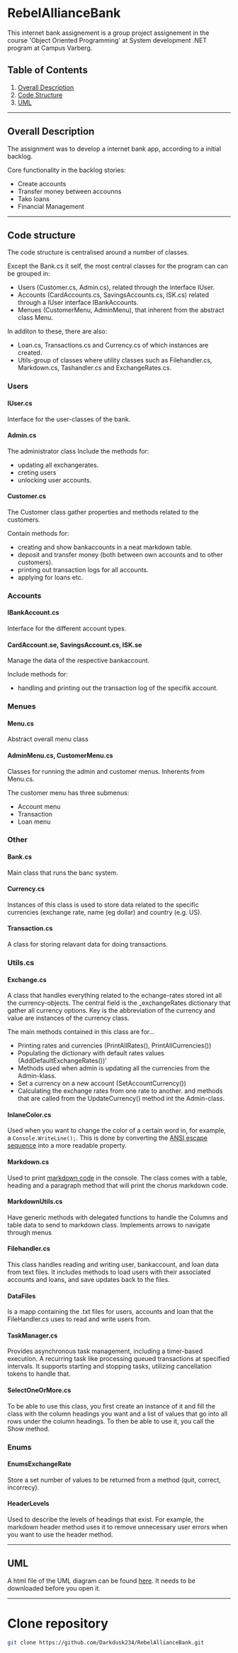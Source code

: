 # RebelAllianceBank

This internet bank assignement is a group project assignement in the course 'Object Oriented Programming' at System development .NET program at Campus Varberg.

## Table of Contents

1. [Overall Description](#overall-description)
2. [Code Structure](#code-structure)
3. [UML](#uml)

---

## Overall Description

The assignment was to develop a internet bank app, according to a initial backlog. 

Core functionality in the backlog stories: 
- Create accounts
- Transfer money between accounns
- Tako loans
- Financial Management

---

## Code structure

The code structure is centralised around a number of classes.

Except the Bank.cs it self, the most central classes for the program can can be grouped in: 
- Users (Customer.cs, Admin.cs), related through the interface IUser.
- Accounts (CardAccounts.cs, SavingsAccounts.cs, ISK.cs) related through a IUser interface IBankAccounts.
- Menues (CustomerMenu, AdminMenu), that inherent from the abstract class Menu.

In additon to these, there are also: 
- Loan.cs, Transactions.cs and Currency.cs of which instances are created. 
- Utils-group of classes where utility classes such as Filehandler.cs, Markdown.cs, Tashandler.cs and ExchangeRates.cs.

### Users

#### IUser.cs
Interface for the user-classes of the bank. 

#### Admin.cs
The administrator class 
Include the methods for: 
- updating all exchangerates.
- creting users
- unlocking user accounts.  

#### Customer.cs
The Customer class gather properties and methods related to the customers. 

Contain methods for: 
- creating and show bankaccounts in a neat markdown table. 
- deposit and transfer money (both between own accounts and to other customers). 
- printing out transaction logs for all accounts.
- applying for loans etc.

### Accounts

#### IBankAccount.cs
Interface for the different account types. 

#### CardAccount.se, SavingsAccount.cs, ISK.se
Manage the data of the respective bankaccount. 

Include methods for: 
- handling and printing out the transaction log of the specifik account.
  
### Menues

#### Menu.cs
Abstract overall menu class

#### AdminMenu.cs, CustomerMenu.cs
Classes for running the admin and customer menus. Inherents from Menu.cs.

The customer menu has three submenus:  
- Account menu
- Transaction
- Loan menu

### Other

#### Bank.cs
Main class that runs the banc system. 

#### Currency.cs
Instances of this class is used to store data related to the specific currencies (exchange rate, name (eg dollar) and country (e.g. US). 

#### Transaction.cs
A class for storing relavant data for doing transactions. 

### Utils.cs

#### Exchange.cs
A class that handles everything related to the echange-rates stored int all the currency-objects. The central field is the _exchangeRates dictionary that gather all currency options. Key is the abbreviation of the currency and value are instances of the currency class. 

The main methods contained in this class are for…
- Printing rates and currencies (PrintAllRates(), PrintAllCurrencies())
- Populating the dictionary with default rates values (AddDefaultExchangeRates())’
- Methods used when admin is updating all the currencies from the Admin-klass. 
- Set a currency on a new account (SetAccountCurrency())
- Calculating the exchange rates from one rate to another. 
and methods that are called from the UpdateCurrency() method int the Admin-class.

#### InlaneColor.cs
Used when you want to change the color of a certain word in, for example, a `Console.WriteLine();`. This is done by converting the [ANSI escape sequence](https://en.wikipedia.org/wiki/ANSI_escape_code) into a more readable property. 

#### Markdown.cs
Used to print [markdown code](https://www.markdownguide.org) in the console. The class comes with a table, heading and a paragraph method that will print the chorus markdown code. 

#### MarkdownUtils.cs
Have generic methods with delegated functions to handle the Columns and table data to send to markdown class. Implements arrows to navigate through menus

#### Filehandler.cs
This class handles reading and writing user, bankaccount, and loan data from text files. It includes methods to load users with their associated accounts and loans, and save updates back to the files.

#### DataFiles
Is a mapp containing the .txt files for users, accounts and loan that the FileHandler.cs uses to read and write users from.

#### TaskManager.cs
Provides asynchronous task management, including a timer-based execution. A recurring task like processing queued transactions at specified intervals. It supports starting and stopping tasks, utilizing cancellation tokens to handle that.

#### SelectOneOrMore.cs
To be able to use this class, you first create an instance of it and fill the class with the column headings you want and a list of values that go into all rows under the column headings. To then be able to use it, you call the Show method.

### Enums

#### EnumsExchangeRate
Store a set number of values to be returned from a method (quit, correct, incorrecy).

#### HeaderLevels
Used to describe the levels of headings that exist. For example, the markdown header method uses it to remove unnecessary user errors when you want to use the header method.

---

## UML

A html file of the UML diagram can be found [here](). It needs to be downloaded before you open it. 

---

# Clone repository
```bash
git clone https://github.com/Darkdusk234/RebelAllianceBank.git
